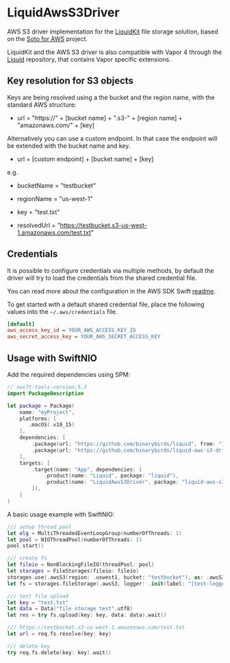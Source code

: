 # LiquidAwsS3Driver

AWS S3 driver implementation for the [LiquidKit](https://github.com/BinaryBirds/liquid-kit) file storage solution, based on the [Soto for AWS](https://github.com/soto-project/soto) project.

LiquidKit and the AWS S3 driver is also compatible with Vapor 4 through the [Liquid](https://github.com/BinaryBirds/liquid) repository, that contains Vapor specific extensions.


## Key resolution for S3 objects

Keys are being resolved using a the bucket and the region name, with the standard AWS structure:

- url = "https://" + [bucket name] + ".s3-" + [region name] + "amazonaws.com/" + [key]

Alternatively you can use a custom endpoint. In that case the endpoint will be extended with the bucket name and key.

- url = [custom endpoint] + [bucket name] + [key]


e.g. 

- bucketName = "testbucket"
- regionName = "us-west-1"
- key = "test.txt"

- resolvedUrl = "https://testbucket.s3-us-west-1.amazonaws.com/test.txt"


## Credentials

It is possible to configure credentials via multiple methods, by default the driver will try to load the credentials from the shared credential file.

You can read more about the configuration in the AWS SDK Swift [readme](https://github.com/swift-aws/aws-sdk-swift).

To get started with a default shared credential file, place the following values into the `~/.aws/credentials` file.

```ini
[default]
aws_access_key_id = YOUR_AWS_ACCESS_KEY_ID
aws_secret_access_key = YOUR_AWS_SECRET_ACCESS_KEY
```


## Usage with SwiftNIO


Add the required dependencies using SPM:

```swift
// swift-tools-version:5.3
import PackageDescription

let package = Package(
    name: "myProject",
    platforms: [
       .macOS(.v10_15)
    ],
    dependencies: [
        .package(url: "https://github.com/binarybirds/liquid", from: "1.2.0"),
        .package(url: "https://github.com/binarybirds/liquid-aws-s3-driver", from: "1.2.0"),
    ],
    targets: [
        .target(name: "App", dependencies: [
            .product(name: "Liquid", package: "liquid"),
            .product(name: "LiquidAwsS3Driver", package: "liquid-aws-s3-driver"),
        ]),
    ]
)
```

A basic usage example with SwiftNIO:

```swift
/// setup thread pool
let elg = MultiThreadedEventLoopGroup(numberOfThreads: 1)
let pool = NIOThreadPool(numberOfThreads: 1)
pool.start()

/// create fs  
let fileio = NonBlockingFileIO(threadPool: pool)
let storages = FileStorages(fileio: fileio)
storages.use(.awsS3(region: .uswest1, bucket: "testbucket"), as: .awsS3)
let fs = storages.fileStorage(.awsS3, logger: .init(label: "[test-logger]"), on: elg.next())!

/// test file upload
let key = "test.txt"
let data = Data("file storage test".utf8)
let res = try fs.upload(key: key, data: data).wait()

/// https://testbucket.s3-us-west-1.amazonaws.com/test.txt
let url = req.fs.resolve(key: key)

/// delete key
try req.fs.delete(key: key).wait()

```
